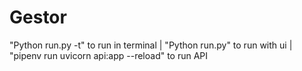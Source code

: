  # Gestor

"Python run.py -t" to run in terminal | "Python run.py" to run with ui | "pipenv run uvicorn api:app --reload" to run API
